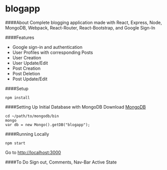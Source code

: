 blogapp
=======

####About
Complete blogging application made with React, Express, Node, MongoDB, Webpack, React-Router, React-Bootstrap, and Google Sign-In

####Features
* Google sign-in and authentication
* User Profiles with corresponding Posts
* User Creation
* User Update/Edit
* Post Creation
* Post Deletion
* Post Update/Edit

####Setup
```
npm install
```

####Setting Up Initial Database with MongoDB
Download [MongoDB](https://www.mongodb.com/download-center#community)
```
cd ~/path/to/mongodb/bin
mongo
var db = new Mongo().getDB("blogapp");
```

####Running Locally
```
npm start
```
Go to [http://localhost:3000](http://localhost:3000)

####To Do
Sign out, Comments, Nav-Bar Active State